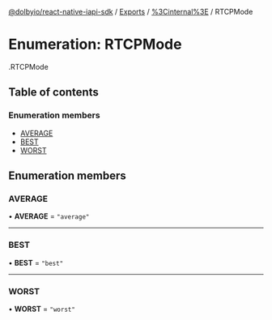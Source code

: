 [@dolbyio/react-native-iapi-sdk](../README.md) / [Exports](../modules.md) / [%3Cinternal%3E](../modules/_internal_.md) / RTCPMode

# Enumeration: RTCPMode

[<internal>](../modules/_internal_.md).RTCPMode

## Table of contents

### Enumeration members

- [AVERAGE](_internal_.RTCPMode.md#average)
- [BEST](_internal_.RTCPMode.md#best)
- [WORST](_internal_.RTCPMode.md#worst)

## Enumeration members

### AVERAGE

• **AVERAGE** = `"average"`

___

### BEST

• **BEST** = `"best"`

___

### WORST

• **WORST** = `"worst"`
